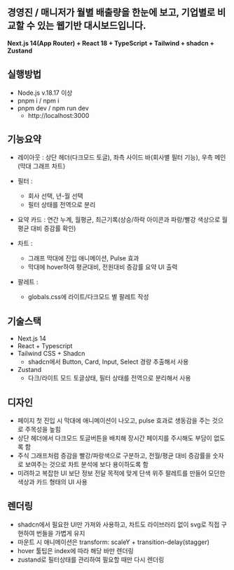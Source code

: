 
## 경영진 / 매니저가 월별 배출량을 한눈에 보고, 기업별로 비교할 수 있는 웹기반 대시보드입니다.
**Next.js 14(App Router) + React 18 + TypeScript + Tailwind + shadcn + Zustand** 

## 실행방법 
* Node.js v.18.17 이상
* pnpm i / npm i
* pnpm dev / npm run dev
  * http://localhost:3000

## 기능요약
* 레이아웃 : 상단 헤더(다크모드 토글), 좌측 사이드 바(회사별 필터 기능), 우측 메인(막대 그래프 차트)

* 필터 :
  * 회사 선택, 년-월 선택
  * 필터 상태를 전역으로 분리
* 요약 카드 : 연간 누계, 월평균, 최근기록(상승/하락 아이콘과 파랑/빨강 색상으로 월평균 대비 증감률 확인)
* 차트 :
  *  그래프 막대에 진입 애니메이션, Pulse 효과
  *  막대에 hover하여 평균대비, 전원대비 증감률 요약 UI 출력
* 팔레트 :
  * globals.css에 라이트/다크모드 별 팔레트 작성
 
## 기술스택
* Next.js 14
* React + Typescript
* Tailwind CSS + Shadcn
  * shadcn에서 Button, Card, Input, Select 경량 추출해서 사용
* Zustand
  * 다크/라이트 모드 토글상태, 필터 상태를 전역으로 분리해서 사용


## 디자인 
* 페이지 첫 진입 시 막대에 애니메이션이 나오고, pulse 효과로 생동감을 주는 것으로 주목성을 높힘
* 상단 헤더에서 다크모드 토글버튼을 배치해 장시간 페이지를 주시해도 부담이 없도록 함
* 주식 그래프처럼 증감을 빨강/파랑색으로 구분하고, 전월/평균 대비 증감률을 숫자로 보여주는 것으로 차트 분석에 보다 용이하도록 함
* 미려하고 복잡한 UI 보단 정보 전달 목적에 맞게 단색 위주 팔레트를 만들어 모던한 색상과 카드 형태의 UI 사용

## 렌더링
* shadcn에서 필요한 UI만 가져와 사용하고, 차트도 라이브러리 없이 svg로 직접 구현하여 번들을 가볍게 유지
* 마운트 시 애니메이션은 transform: scaleY + transition-delay(stagger)
* hover 툴팁은 index에 따라 해당 바만 렌더링
* zustand로 필터상태를 관리하여 필요할 때만 다시 렌더링
  


